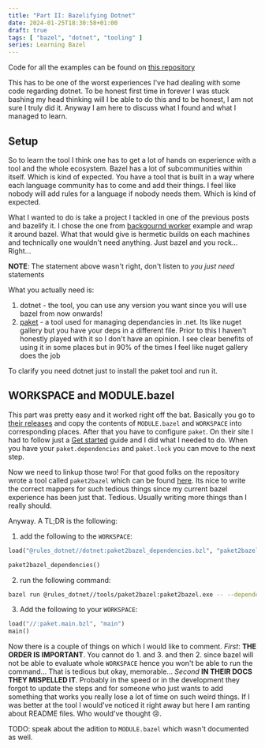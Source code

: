 ```yaml
---
title: "Part II: Bazelifying Dotnet"
date: 2024-01-25T18:30:58+01:00
draft: true
tags: [ "bazel", "dotnet", "tooling" ]
series: Learning Bazel
---
```


Code for all the examples can be found on [this repository](https://github.com/NikolaMilosa/background-worker-example)

This has to be one of the worst experiences I've had dealing with some code regarding dotnet. To be honest first time in forever I was stuck bashing my head thinking will I be able to do this and to be honest, I am not sure I truly did it. Anyway I am here to discuss what I found and what I managed to learn.

## Setup

So to learn the tool I think one has to get a lot of hands on experience with a tool and the whole ecosystem. Bazel has a lot of subcommunities within itself. Which is kind of expected. You have a tool that is built in a way where each language community has to come and add their things. I feel like nobody will add rules for a language if nobody needs them. Which is kind of expected. 

What I wanted to do is take a project I tackled in one of the previous posts and bazelify it. I chose the one from [backgournd worker](/posts/background-services-dotnet) example and wrap it around bazel. What that would give is hermetic builds on each machines and technically one wouldn't need anything. Just bazel and you rock... Right...

**NOTE**: The statement above wasn't right, don't listen to *you just need* statements

What you actually need is:
1. dotnet - the tool, you can use any version you want since you will use bazel from now onwards!
2. [paket](https://fsprojects.github.io/Paket/) - a tool used for managing dependancies in .net. Its like nuget gallery but you have your deps in a different file. Prior to this I haven't honestly played with it so I don't have an opinion. I see clear benefits of using it in some places but in 90% of the times I feel like nuget gallery does the job

To clarify you need dotnet just to install the paket tool and run it. 

## WORKSPACE and MODULE.bazel

This part was pretty easy and it worked right off the bat. Basically you go to [their releases](https://github.com/bazelbuild/rules_dotnet/releases) and copy the contents of `MODULE.bazel` and `WORKSPACE` into corresponding places. After that you have to configure `paket`. On their site I had to follow just a [Get started](https://fsprojects.github.io/Paket/get-started.html) guide and I did what I needed to do. When you have your `paket.dependencies` and `paket.lock` you can move to the next step.

Now we need to linkup those two! For that good folks on the repository wrote a tool called `paket2bazel` which can be found [here](https://github.com/bazelbuild/rules_dotnet/tree/master/tools/paket2bazel). Its nice to write the correct mappers for such tedious things since my current bazel experience has been just that. Tedious. Usually writing more things than I really should.

Anyway. A TL;DR is the following:
1. add the following to the `WORKSPACE`:
```python
load("@rules_dotnet//dotnet:paket2bazel_dependencies.bzl", "paket2bazel_dependencies")

paket2bazel_dependencies()
```
2. run the following command:
```bash
bazel run @rules_dotnet//tools/paket2bazel:paket2bazel.exe -- --dependencies-file $(pwd)/paket.dependencies  --output-folder $(pwd)
```
3. Add the following to your `WORKSPACE`:
```python
load("//:paket.main.bzl", "main")
main()
```

Now there is a couple of things on which I would like to comment. *First*: **THE ORDER IS IMPORTANT**. You cannot do 1. and 3. and then 2. since bazel will not be able to evaluate whole `WORKSPACE` hence you won't be able to run the command... That is tedious but okay, memorable... *Second* **IN THEIR DOCS THEY MISPELLED IT**. Probably in the speed or in the development they forgot to update the steps and for someone who just wants to add something that works you really lose a lot of time on such weird things. If I was better at the tool I would've noticed it right away but here I am ranting about README files. Who would've thought 😢.

TODO: speak about the adition to `MODULE.bazel` which wasn't documented as well.